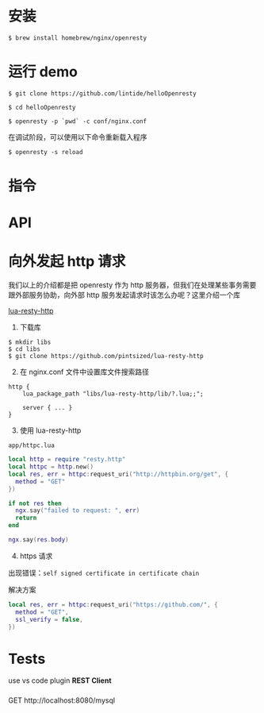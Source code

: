# 安装
```
$ brew install homebrew/nginx/openresty
```

# 运行 demo
```
$ git clone https://github.com/lintide/helloOpenresty

$ cd helloOpenresty

$ openresty -p `pwd` -c conf/nginx.conf
```

在调试阶段，可以使用以下命令重新载入程序

```
$ openresty -s reload
```

# 指令

# API

# 向外发起 http 请求

我们以上的介绍都是把 openresty 作为 http 服务器，但我们在处理某些事务需要跟外部服务协助，向外部 http 服务发起请求时该怎么办呢？这里介绍一个库

[lua-resty-http](https://github.com/pintsized/lua-resty-http)

1. 下载库
  ```
  $ mkdir libs
  $ cd libs
  $ git clone https://github.com/pintsized/lua-resty-http
  ```

2. 在 nginx.conf 文件中设置库文件搜索路径
  ```
  http {
      lua_package_path "libs/lua-resty-http/lib/?.lua;;";

      server { ... }
  }
  ```

3. 使用 lua-resty-http

  `app/httpc.lua`
  ```lua
  local http = require "resty.http"
  local httpc = http.new()
  local res, err = httpc:request_uri("http://httpbin.org/get", {
    method = "GET"
  })

  if not res then
    ngx.say("failed to request: ", err)
    return
  end

  ngx.say(res.body)
  ```

4. https 请求

  出现错误：`self signed certificate in certificate chain`

  解决方案
  ```lua
  local res, err = httpc:request_uri("https://github.com/", {
    method = "GET",
    ssl_verify = false,
  })
  ```

# Tests

use vs code plugin **REST Client**

###
GET http://localhost:8080/mysql
